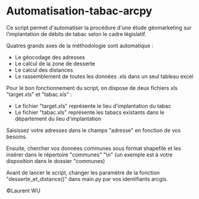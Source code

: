 # Automatisation-tabac-arcpy

Ce script permet d'automatiser la procédure d'une étude géomarketing sur l'implantation de débits de tabac selon le cadre législatif.

Quatres grands axes de la méthodologie sont automatique :
  - Le géocodage des adresses 
  - Le calcul de la zone de desserte
  - Le calcul des distances 
  - Le rassemblement de toutes les données .xls dans un seul tableau excel
  
Pour le bon fonctionnement du script, on dispose de deux fichiers xls "target.xls" et "tabac.xls" :
  - Le fichier "target.xls" représente le lieu d'implantation du tabac
  - Le fichier "tabac.xls" représente les tabacs existants dans le département du lieu d'implantation
  
Saisissez votre adresses dans le champs "adresse" en fonction de vos besoins. 

Ensuite, chercher vos données communes sous format shapefile et les insérer dans le répertoire "communes" "\n"
(un exemple est à votre disposition dans le dossier "communes)

Avant de lancer le script, changer les paramètre de la fonction "desserte_et_distance()" dans main.py par vos identifiants arcgis.

©Laurent WU
